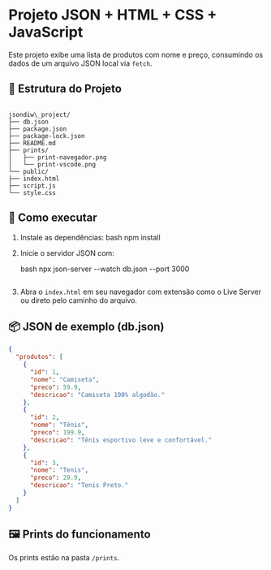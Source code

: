 # Projeto JSON + HTML + CSS + JavaScript

Este projeto exibe uma lista de produtos com nome e preço, consumindo os dados de um arquivo JSON local via `fetch`.

## 📁 Estrutura do Projeto

```

jsondiw\_project/
├── db.json
├── package.json
├── package-lock.json
├── README.md
├── prints/
│   ├── print-navegador.png
│   └── print-vscode.png
└── public/
├── index.html
├── script.js
└── style.css

````

## 🚀 Como executar

1. Instale as dependências:
   bash
   npm install


2. Inicie o servidor JSON com:

   bash
   npx json-server --watch db.json --port 3000
   ```

3. Abra o `index.html` em seu navegador com extensão como o Live Server ou direto pelo caminho do arquivo.

## 📦 JSON de exemplo (db.json)

```json
{
  "produtos": [
    {
      "id": 1,
      "nome": "Camiseta",
      "preco": 59.9,
      "descricao": "Camiseta 100% algodão."
    },
    {
      "id": 2,
      "nome": "Tênis",
      "preco": 199.9,
      "descricao": "Tênis esportivo leve e confortável."
    },
    {
      "id": 3,
      "nome": "Tenis",
      "preco": 29.9,
      "descricao": "Tenis Preto."
    }
  ]
}
```

## 🖼 Prints do funcionamento

Os prints estão na pasta `/prints`.


